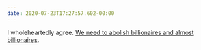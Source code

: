 ```yaml
---
date: 2020-07-23T17:27:57.602-00:00
---
```

I wholeheartedly agree. [We need to abolish billionaires and almost billionaires](https://twitter.com/awkward_duck/status/1286316303230406658?s=21).
